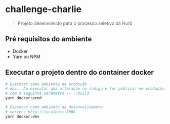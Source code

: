 # challenge-charlie

> Projeto desenvolvido para o processo seletivo da Hurb

## Pré requisitos do ambiente

- Docker
- Yarn ou NPM

## Executar o projeto dentro do container docker
``` bash
# Executar como ambiente de produção
# obs.: Ao executar uma alteração no código e for publicar em produção, rodar o comando abaixo
# com o seguinte parâmetro -- --build
yarn docker:prod

# Executar como ambiente de desenvolvimento
# server: http://localhost:8080
yarn docker:dev
```

